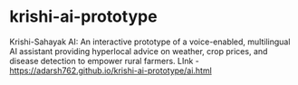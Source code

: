 # krishi-ai-prototype
Krishi-Sahayak AI: An interactive prototype of a voice-enabled, multilingual AI assistant providing hyperlocal advice on weather, crop prices, and disease detection to empower rural farmers.
LInk - https://adarsh762.github.io/krishi-ai-prototype/ai.html
